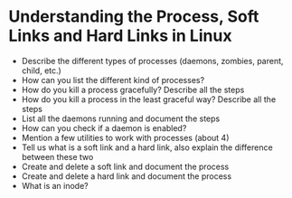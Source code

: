 # Understanding  the Process, Soft Links and Hard Links in Linux  
* Describe the different types of processes (daemons, zombies, parent, child, etc.)
* How can you list the different kind of processes?
* How do you kill a process gracefully? Describe all the steps
* How do you kill a process in the least graceful way? Describe all the steps
* List all the daemons running and document the steps
* How can you check if a daemon is enabled?
* Mention a few utilities to work with processes (about 4)
* Tell us what is a soft link and a hard link, also explain the difference between these two
* Create and delete a soft link and document the process
* Create and delete a hard link and document the process
* What is an inode?